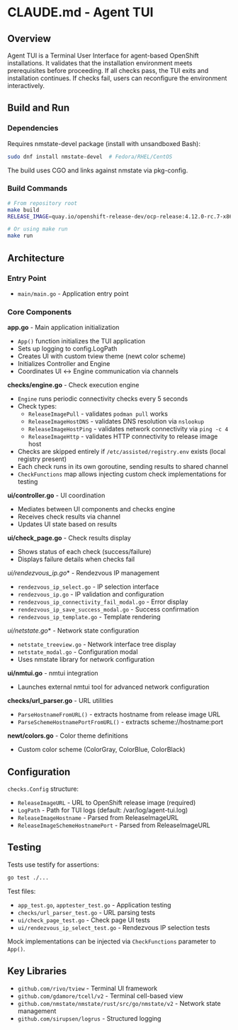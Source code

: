 # CLAUDE.md - Agent TUI

## Overview

Agent TUI is a Terminal User Interface for agent-based OpenShift installations. It validates that the installation environment meets prerequisites before proceeding. If all checks pass, the TUI exits and installation continues. If checks fail, users can reconfigure the environment interactively.

## Build and Run

### Dependencies

Requires nmstate-devel package (install with unsandboxed Bash):
```bash
sudo dnf install nmstate-devel  # Fedora/RHEL/CentOS
```

The build uses CGO and links against nmstate via pkg-config.

### Build Commands

```bash
# From repository root
make build
RELEASE_IMAGE=quay.io/openshift-release-dev/ocp-release:4.12.0-rc.7-x86_64 ./bin/agent-tui

# Or using make run
make run
```

## Architecture

### Entry Point
- `main/main.go` - Application entry point

### Core Components

**app.go** - Main application initialization
- `App()` function initializes the TUI application
- Sets up logging to config.LogPath
- Creates UI with custom tview theme (newt color scheme)
- Initializes Controller and Engine
- Coordinates UI ↔ Engine communication via channels

**checks/engine.go** - Check execution engine
- `Engine` runs periodic connectivity checks every 5 seconds
- Check types:
  - `ReleaseImagePull` - validates `podman pull` works
  - `ReleaseImageHostDNS` - validates DNS resolution via `nslookup`
  - `ReleaseImageHostPing` - validates network connectivity via `ping -c 4`
  - `ReleaseImageHttp` - validates HTTP connectivity to release image host
- Checks are skipped entirely if `/etc/assisted/registry.env` exists (local registry present)
- Each check runs in its own goroutine, sending results to shared channel
- `CheckFunctions` map allows injecting custom check implementations for testing

**ui/controller.go** - UI coordination
- Mediates between UI components and checks engine
- Receives check results via channel
- Updates UI state based on results

**ui/check_page.go** - Check results display
- Shows status of each check (success/failure)
- Displays failure details when checks fail

**ui/rendezvous_ip*.go** - Rendezvous IP management
- `rendezvous_ip_select.go` - IP selection interface
- `rendezvous_ip.go` - IP validation and configuration
- `rendezvous_ip_connectivity_fail_modal.go` - Error display
- `rendezvous_ip_save_success_modal.go` - Success confirmation
- `rendezvous_ip_template.go` - Template rendering

**ui/netstate*.go** - Network state configuration
- `netstate_treeview.go` - Network interface tree display
- `netstate_modal.go` - Configuration modal
- Uses nmstate library for network configuration

**ui/nmtui.go** - nmtui integration
- Launches external nmtui tool for advanced network configuration

**checks/url_parser.go** - URL utilities
- `ParseHostnameFromURL()` - extracts hostname from release image URL
- `ParseSchemeHostnamePortFromURL()` - extracts scheme://hostname:port

**newt/colors.go** - Color theme definitions
- Custom color scheme (ColorGray, ColorBlue, ColorBlack)

## Configuration

`checks.Config` structure:
- `ReleaseImageURL` - URL to OpenShift release image (required)
- `LogPath` - Path for TUI logs (default: /var/log/agent-tui.log)
- `ReleaseImageHostname` - Parsed from ReleaseImageURL
- `ReleaseImageSchemeHostnamePort` - Parsed from ReleaseImageURL

## Testing

Tests use testify for assertions:
```bash
go test ./...
```

Test files:
- `app_test.go`, `apptester_test.go` - Application testing
- `checks/url_parser_test.go` - URL parsing tests
- `ui/check_page_test.go` - Check page UI tests
- `ui/rendezvous_ip_select_test.go` - Rendezvous IP selection tests

Mock implementations can be injected via `CheckFunctions` parameter to `App()`.

## Key Libraries

- `github.com/rivo/tview` - Terminal UI framework
- `github.com/gdamore/tcell/v2` - Terminal cell-based view
- `github.com/nmstate/nmstate/rust/src/go/nmstate/v2` - Network state management
- `github.com/sirupsen/logrus` - Structured logging

